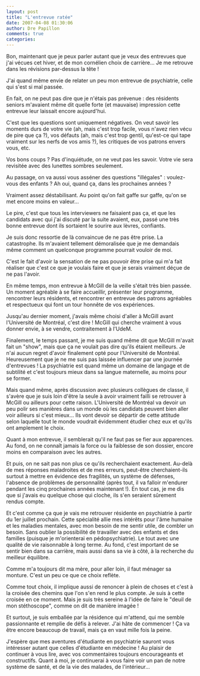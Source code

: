 ```yaml
---
layout: post
title: "L'entrevue ratée"
date: 2007-04-08 01:30:06
author: Dre Papillon
comments: true
categories: 
---
```



Bon, maintenant que je peux parler autant que je veux des entrevues que j'ai vécues cet hiver, et de mon cornélien choix de carrière... Je me retrouve dans les révisions par-dessus la tête !

J'ai quand même envie de relater un peu mon entrevue de psychiatrie, celle qui s'est si mal passée.

En fait, on ne peut pas dire que je n'étais pas prévenue : des résidents seniors m'avaient même dit quelle forte (et mauvaise) impression cette entrevue leur laissait encore aujourd'hui.

C'est que les questions sont uniquement négatives. On veut savoir les moments durs de votre vie (ah, mais c'est trop facile, vous n'avez rien vécu de pire que ça ?), vos défauts (ah, mais c'est trop gentil, qu'est-ce qui tape vraiment sur les nerfs de vos amis ?), les critiques de vos patrons envers vous, etc.

Vos bons coups ? Pas d'inquiétude, on ne veut pas les savoir. Votre vie sera revisitée avec des lunettes sombres seulement.

Au passage, on va aussi vous asséner des questions "illégales" : voulez-vous des enfants ? Ah oui, quand ça, dans les prochaines années ?

Vraiment assez déstabilisant. Au point qu'on fait gaffe sur gaffe, qu'on se met encore moins en valeur...

Le pire, c'est que tous les interviewers ne faisaient pas ça, et que les candidats avec qui j'ai discuté par la suite avaient, eux, passé une très bonne entrevue dont ils sortaient le sourire aux lèvres, confiants.

Je suis donc ressortie de là convaincue de ne pas être prise. La catastrophe. Ils m'avaient tellement démoralisée que je me demandais même comment un quelconque programme pourrait vouloir de moi.

C'est le fait d'avoir la sensation de ne pas pouvoir être prise qui m'a fait réaliser que c'est ce que je voulais faire et que je serais vraiment déçue de ne pas l'avoir.

En même temps, mon entrevue à McGill de la veille s'était très bien passée. Un moment agréable à se faire accueillir, présenter leur programme, rencontrer leurs résidents, et rencontrer en entrevue des patrons agréables et respectueux qui font un tour honnête de vos expériences.

Jusqu'au dernier moment, j'avais même choisi d'aller à McGill avant l'Université de Montréal, c'est dire !  McGill qui cherche vraiment à vous donner envie, à se vendre, contraitement à l'UdeM.

Finalement, le temps passant, je me suis quand même dit que McGill m'avait fait un "show", mais que ça ne voulait pas dire qu'ils étaient meilleurs. Je n'ai aucun regret d'avoir finalement opté pour l'Université de Montréal. Heureusement que je ne me suis pas laissée influencer par une journée d'entrevues ! La psychiatrie est quand même un domaine de langage et de subtilité et c'est toujours mieux dans sa langue maternelle, au moins pour se former.

Mais quand même, après discussion avec plusieurs collègues de classe, il s'avère que je suis loin d'être la seule à avoir vraiment failli se retrouver à McGill ou ailleurs pour cette raison. L'Université de Montréal va devoir un peu polir ses manières dans un monde où les candidats peuvent bien aller voir ailleurs si c'est mieux... Ils vont devoir se départir de cette attitude selon laquelle tout le monde voudrait évidemment étudier chez eux et qu'ils ont amplement le choix.

Quant à mon entrevue, il semblerait qu'il ne faut pas se fier aux apparences. Au fond, on ne connaît jamais la force ou la faiblesse de son dossier, encore moins en comparaison avec les autres.

Et puis, on ne sait pas non plus ce qu'ils recherchaient exactement. Au-delà de mes réponses maladroites et de mes erreurs, peut-être cherchaient-ils surtout à mettre en évidence des fragilités, un système de défenses, l'absence de problèmes de personnalité (après tout, il va falloir m'endurer pendant les cinq prochaines années maintenant !). En tout cas, je me dis que si j'avais eu quelque chose qui cloche, ils s'en seraient sûrement rendus compte.

Et c'est comme ça que je vais me retrouver résidente en psychiatrie à partir du 1er juillet prochain. Cette spécialité allie mes intérêts pour l'âme humaine et les maladies mentales, avec mon besoin de me sentir utile, de combler un besoin. Sans oublier la possibilité de travailler avec des enfants et des familles (puisque je m'orienterai en pédopsychiatrie). Le tout avec une qualité de vie raisonnable à long terme. Au fond, c'est important de se sentir bien dans sa carrière, mais aussi dans sa vie à côté, à la recherche du meilleur équilibre.

Comme m'a toujours dit ma mère, pour aller loin, il faut ménager sa monture. C'est un peu ce que ce choix reflète.

Comme tout choix, il implique aussi de renoncer à plein de choses et c'est à la croisée des chemins que l'on s'en rend le plus compte. Je suis à cette croisée en ce moment. Mais je suis très sereine à l'idée de faire le "deuil de mon stéthoscope", comme on dit de manière imagée !

Et surtout, je suis emballée par la résidence qui m'attend, qui me semble passionnante et remplie de défis à relever. J'ai hâte de commencer ! Ça va être encore beaucoup de travail, mais ça en vaut mille fois la peine.

J'espère que mes aventures d'étudiante en psychiatrie sauront vous intéresser autant que celles d'étudiante en médecine ! Au plaisir de continuer à vous lire, avec vos commentaires toujours encourageants et constructifs. Quant à moi, je continuerai à vous faire voir un pan de notre système de santé, et de la vie des malades, de l'intérieur...